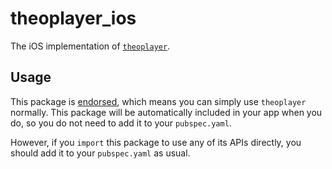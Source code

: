 # theoplayer_ios

The iOS implementation of [`theoplayer`][1].

## Usage

This package is [endorsed][2], which means you can simply use `theoplayer` normally.
This package will be automatically included in your app when you do, so you do not need to add it to your `pubspec.yaml`.

However, if you `import` this package to use any of its APIs directly,
you should add it to your `pubspec.yaml` as usual.

[1]: https://pub.dev/packages/theoplayer
[2]: https://flutter.dev/docs/development/packages-and-plugins/developing-packages#endorsed-federated-plugin